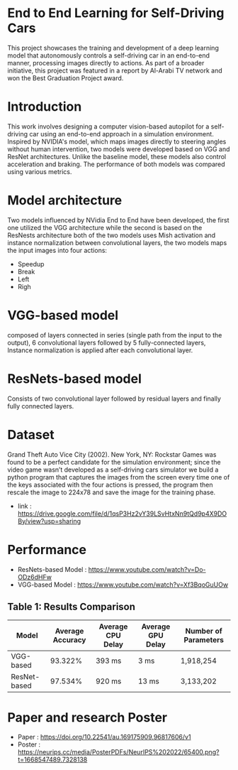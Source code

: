 # End to End Learning for Self-Driving Cars
This project showcases the training and development of a deep learning model that autonomously controls a self-driving car in an end-to-end manner, processing images directly to actions. As part of a broader initiative, this project was featured in a report by Al-Arabi TV network and won the Best Graduation Project award.
# Introduction
This work involves designing a computer vision-based autopilot for a self-driving car using an end-to-end approach in a simulation environment. Inspired by NVIDIA's model, which maps images directly to steering angles without human intervention, two models were developed based on VGG and ResNet architectures. Unlike the baseline model, these models also control acceleration and braking. The performance of both models was compared using various metrics.
#  Model architecture
Two models influenced by NVidia End to End have been developed, the first one
utilized the VGG architecture while the second is based on the ResNests architecture
both of the two models uses Mish activation and instance normalization
between convolutional layers, the two models maps the input images into four actions:
- Speedup
- Break
- Left
- Righ
# VGG-based model
composed of layers connected in series (single path from the input to the output), 6 convolutional layers followed by 5 fully-connected layers, 
Instance normalization is applied after each convolutional layer.
#  ResNets-based model
Consists of two convolutional layer followed by residual layers and finally fully connected
layers.
#  Dataset
Grand Theft Auto Vice City (2002). New York, NY: Rockstar Games was
found to be a perfect candidate for the simulation environment; since the video game
wasn’t developed as a self-driving cars simulator we build a python program that captures
the images from the screen every time one of the keys associated with the four actions is
pressed, the program then rescale the image to 224x78 and save the image for the training
phase.
- link : https://drive.google.com/file/d/1qsP3Hz2vY39LSvHtxNn9tQd9p4X9DOBy/view?usp=sharing
# Performance 
- ResNets-based Model : https://www.youtube.com/watch?v=Do-ODz6dHFw 
- VGG-based Model : https://www.youtube.com/watch?v=Xf3BqoGuUOw
## Table 1: Results Comparison
| Model          | Average Accuracy | Average CPU Delay | Average GPU Delay | Number of Parameters |
|----------------|------------------|-------------------|-------------------|----------------------|
| VGG-based      | 93.322%           | 393 ms            | 3 ms              | 1,918,254            |
| ResNet-based   | 97.534%           | 920 ms            | 13 ms             | 3,133,202            |

# Paper and research Poster
- Paper : https://doi.org/10.22541/au.169175909.96817606/v1
- Poster : https://neurips.cc/media/PosterPDFs/NeurIPS%202022/65400.png?t=1668547489.7328138
